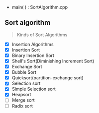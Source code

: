 ﻿
- main( ) : SortAlgorithm.cpp

## Sort algorithm
> Kinds of Sort Algorithms
- [x] Insertion Algorithms
 - [x] Insertion Sort
 - [x] Binary Insertion Sort
 - [x] Shell's Sort(Diminishing Increment Sort)
- [x] Exchange Sort
 - [x] Bubble Sort
 - [x] Quicksort(partition-exchange sort)
- [x] Selection sort
 - [x] Simple Selection sort
 - [x] Heapsort
- [ ] Merge sort
- [ ] Radix sort